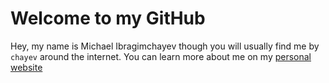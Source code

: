 # Welcome to my GitHub

Hey, my name is Michael Ibragimchayev though you will usually find me by `chayev` around the internet.
You can learn more about me on my [personal website](https://www.chayev.com)